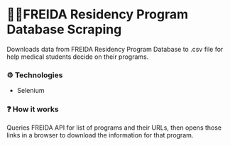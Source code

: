 # 👩‍⚕️FREIDA Residency Program Database Scraping

Downloads data from FREIDA Residency Program Database to .csv file for help medical students decide on their programs.

### ⚙️ Technologies
- Selenium

### ❓ How it works
Queries FREIDA API for list of programs and their URLs, then opens those links in a browser to download the information for that program.
